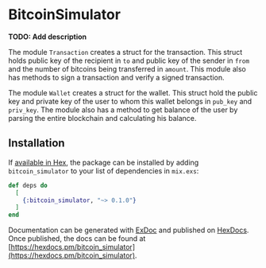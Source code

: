 # BitcoinSimulator

**TODO: Add description**

The module `Transaction` creates a struct for the transaction. This struct holds public key of the recipient in `to` and public key of the sender in `from` and the number of bitcoins being transferred in `amount`. This module also has methods to sign a transaction and verify a signed transaction.

The module `Wallet` creates a struct for the wallet. This struct hold the public key and private key of the user to whom this wallet belongs in `pub_key` and `priv_key`. The module also has a method to get balance of the user by parsing the entire blockchain and calculating his balance.

## Installation

If [available in Hex](https://hex.pm/docs/publish), the package can be installed
by adding `bitcoin_simulator` to your list of dependencies in `mix.exs`:

```elixir
def deps do
  [
    {:bitcoin_simulator, "~> 0.1.0"}
  ]
end
```

Documentation can be generated with [ExDoc](https://github.com/elixir-lang/ex_doc)
and published on [HexDocs](https://hexdocs.pm). Once published, the docs can
be found at [https://hexdocs.pm/bitcoin_simulator](https://hexdocs.pm/bitcoin_simulator).

